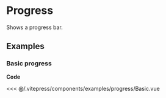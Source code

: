<script setup>
import Basic from '../.vitepress/components/examples/progress/Basic.vue'
</script>

# Progress

Shows a progress bar.

## Examples

### Basic progress
<Example>
  <Basic />
</Example>

**Code**

<<< @/.vitepress/components/examples/progress/Basic.vue
